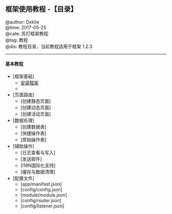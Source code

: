 ## 框架使用教程 -【目录】

@author:    Dxkite   
@time:      2017-05-25      
@cate:      苏打框架教程  
@tag:       教程  
@dis:       教程目录，当前教程适用于框架 1.2.3

-------
#### 基本教程

- [框架基础]
    - [安装框架](01-install-framework/README.md)
    - 
- [页面路由]
    - [创建静态页面]
    - [创建动态页面]
    - [创建活动页面]
- [数据处理]
    - [创建数据表]
    - [快捷操作表]
    - [原始操作表]
- [辅助操作]
    - [日志查看与写入]
    - [发送邮件]
    - [I18N国际化支持]
    - [缓存与数据清理]
- [配置文件]
    - [app/manifast.json]
    - [config/config.json]
    - [module/module.json]
    - [config/router.json]
    - [config/listener.json]